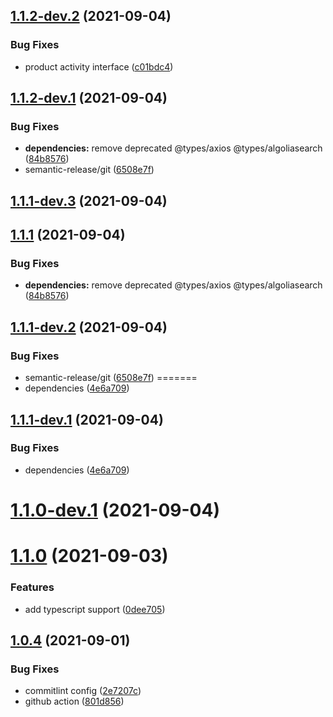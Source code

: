 ## [1.1.2-dev.2](https://github.com/metalcamp/stockx-data/compare/v1.1.2-dev.1...v1.1.2-dev.2) (2021-09-04)


### Bug Fixes

* product activity interface ([c01bdc4](https://github.com/metalcamp/stockx-data/commit/c01bdc450409529a3add0d16c103843800614196))

## [1.1.2-dev.1](https://github.com/metalcamp/stockx-data/compare/v1.1.1...v1.1.2-dev.1) (2021-09-04)


### Bug Fixes

* **dependencies:** remove deprecated @types/axios @types/algoliasearch ([84b8576](https://github.com/metalcamp/stockx-data/commit/84b8576c32a428be7ad5c9a6d34dd43d0fb9cebf))
* semantic-release/git ([6508e7f](https://github.com/metalcamp/stockx-data/commit/6508e7fd087ec79e3d011d66ef7b475f2f92817b))

## [1.1.1-dev.3](https://github.com/metalcamp/stockx-data/compare/v1.1.1-dev.2...v1.1.1-dev.3) (2021-09-04)
## [1.1.1](https://github.com/metalcamp/stockx-data/compare/v1.1.0...v1.1.1) (2021-09-04)


### Bug Fixes

* **dependencies:** remove deprecated @types/axios @types/algoliasearch ([84b8576](https://github.com/metalcamp/stockx-data/commit/84b8576c32a428be7ad5c9a6d34dd43d0fb9cebf))

## [1.1.1-dev.2](https://github.com/metalcamp/stockx-data/compare/v1.1.1-dev.1...v1.1.1-dev.2) (2021-09-04)


### Bug Fixes

* semantic-release/git ([6508e7f](https://github.com/metalcamp/stockx-data/commit/6508e7fd087ec79e3d011d66ef7b475f2f92817b))
=======
* dependencies ([4e6a709](https://github.com/metalcamp/stockx-data/commit/4e6a709afdf59abe1f3844794a93517a69807362))

## [1.1.1-dev.1](https://github.com/metalcamp/stockx-data/compare/v1.1.0...v1.1.1-dev.1) (2021-09-04)


### Bug Fixes

* dependencies ([4e6a709](https://github.com/metalcamp/stockx-data/commit/4e6a709afdf59abe1f3844794a93517a69807362))

# [1.1.0-dev.1](https://github.com/metalcamp/stockx-data/compare/v1.0.4...v1.1.0-dev.1) (2021-09-04)
# [1.1.0](https://github.com/metalcamp/stockx-data/compare/v1.0.4...v1.1.0) (2021-09-03)

### Features

* add typescript support ([0dee705](https://github.com/metalcamp/stockx-data/commit/0dee7058ce13e1b0029430055578a3142059b5bc))

## [1.0.4](https://github.com/metalcamp/stockx-data/compare/v1.0.3...v1.0.4) (2021-09-01)

### Bug Fixes

- commitlint config ([2e7207c](https://github.com/metalcamp/stockx-data/commit/2e7207c2e8a4a6cea9fed4c8f962ed727c0541eb))
- github action ([801d856](https://github.com/metalcamp/stockx-data/commit/801d8569308f139c52ebc800297f1343cb8a32bd))
